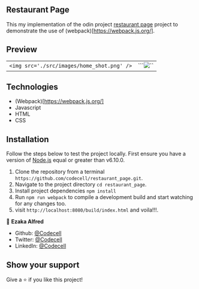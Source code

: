 ## Restaurant Page
This my implementation of the odin project [restaurant page](https://www.theodinproject.com/courses/javascript/lessons/restaurant-page) project to demonstrate the use of (webpack)[https://webpack.js.org/].

## Preview
|                |                |
|----------------|----------------|
|```<img src='./src/images/home_shot.png' />```| ```<img src='./src/images/menu_shot.png' />``|

## Technologies
  - (Webpack)[https://webpack.js.org/]
  - Javascript
  - HTML
  - CSS

## Installation
Follow the steps below to test the project locally. First ensure you have a version of [Node.js](http://nodejs.org/) equal or greater than v6.10.0.

1. Clone the repository from a terminal `https://github.com/codecell/restaurant_page.git`.
2. Navigate to the project directory `cd restaurant_page`.
3. Install project dependencies `npm install`
4. Run `npm run webpack` to compile a development build and start watching for any changes too.
5. visit `http://localhost:8080/build/index.html` and voila!!!.

👤 **Ezaka Alfred**

- Github: [@Codecell](https://github.com/codecell)
- Twitter: [@Codecell](https://twitter.com/the_codecell)
- LinkedIn: [@Codecell](https://www.linkedin.com/in/alfrednoble/)

## Show your support

Give a ⭐️ if you like this project!